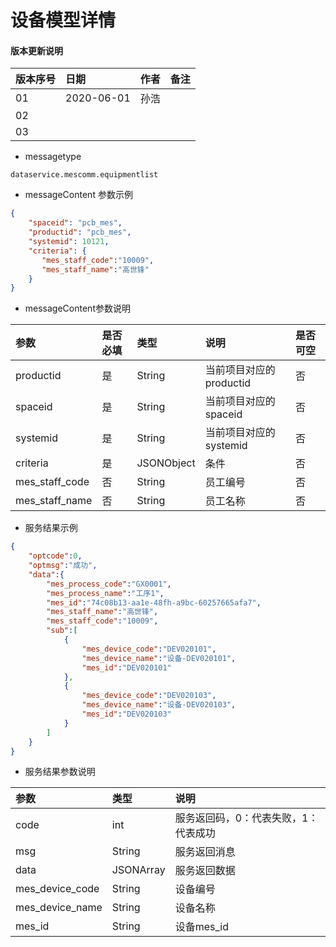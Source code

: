 # 设备模型详情

#### 版本更新说明
| 版本序号 | 日期 |	作者 | 备注 |
|:---|:---|:---|:---|
| 01     | 2020-06-01 | 孙浩 |  |
| 02   | |  | |
| 03   |  |  |  |

* messagetype
```text
dataservice.mescomm.equipmentlist
``` 
 
*  messageContent 参数示例
```json
{
    "spaceid": "pcb_mes",
    "productid": "pcb_mes",
    "systemid": 10121,
    "criteria": {
       "mes_staff_code":"10009",
       "mes_staff_name":"高世锋"
    }
}
```
   
* messageContent参数说明

| 参数 | 是否必填 |	类型 | 说明 | 是否可空 |
|:---|:---|:---|:---|:---|
| productid   | 是 | String    | 当前项目对应的productid |否|
| spaceid   | 是 | String    | 当前项目对应的spaceid |否|
| systemid   | 是 | String    | 当前项目对应的systemid |否|
| criteria   | 是 | JSONObject    | 条件 |否|
| mes_staff_code   | 否 | String    | 员工编号 |否|
| mes_staff_name   | 否 | String    | 员工名称 |否|

* 服务结果示例
```json
{
    "optcode":0,
    "optmsg":"成功",
    "data":{
        "mes_process_code":"GX0001",
        "mes_process_name":"工序1",
        "mes_id":"74c08b13-aa1e-48fh-a9bc-60257665afa7",
        "mes_staff_name":"高世锋",
        "mes_staff_code":"10009",
        "sub":[
            {
                "mes_device_code":"DEV020101",
                "mes_device_name":"设备-DEV020101",
                "mes_id":"DEV020101"
            },
            {
                "mes_device_code":"DEV020103",
                "mes_device_name":"设备-DEV020103",
                "mes_id":"DEV020103"
            }
        ]
    }
}
```
 * 服务结果参数说明  
 
| 参数  | 类型 | 说明 |
|:---|:---|:---|
| code | int  | 服务返回码，0：代表失败，1：代表成功 | 
| msg | String  | 服务返回消息 | 
| data | JSONArray  | 服务返回数据 | 
| mes_device_code | String  | 设备编号 | 
| mes_device_name | String  | 设备名称 | 
| mes_id | String  | 设备mes_id | 
